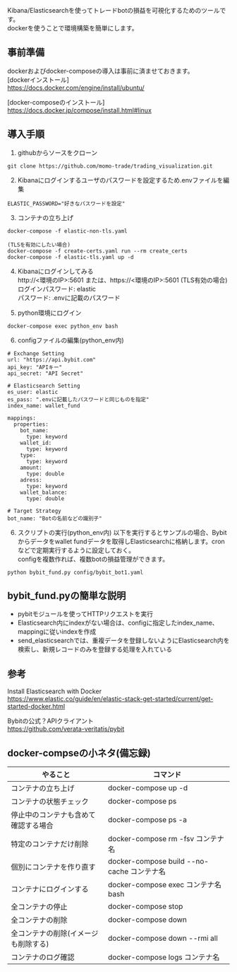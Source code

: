 Kibana/Elasticsearchを使ってトレードbotの損益を可視化するためのツールです。  
dockerを使うことで環境構築を簡単にします。

## 事前準備
dockerおよびdocker-composeの導入は事前に済ませておきます。  
[dockerインストール]   
https://docs.docker.com/engine/install/ubuntu/

[docker-composeのインストール]  
https://docs.docker.jp/compose/install.html#linux


## 導入手順
1. githubからソースをクローン
```
git clone https://github.com/momo-trade/trading_visualization.git
```
2. Kibanaにログインするユーザのパスワードを設定するため.envファイルを編集
```
ELASTIC_PASSWORD="好きなパスワードを設定"
```
3. コンテナの立ち上げ
```
docker-compose -f elastic-non-tls.yaml

(TLSを有効にしたい場合)
docker-compose -f create-certs.yaml run --rm create_certs
docker-compose -f elastic-tls.yaml up -d
```
4. Kibanaにログインしてみる  
http://<環境のIP>:5601 または、https://<環境のIP>:5601 (TLS有効の場合)   
ログインパスワード: elastic  
パスワード: .envに記載のパスワード

5. python環境にログイン
```
docker-compose exec python_env bash
```

6. configファイルの編集(python_env内)
```
# Exchange Setting
url: "https://api.bybit.com"
api_key: "APIキー"
api_secret: "API Secret"

# Elasticsearch Setting
es_user: elastic
es_pass: ".envに記載したパスワードと同じものを指定"
index_name: wallet_fund

mappings:
  properties:
    bot_name:
      type: keyword
    wallet_id:
      type: keyword
    type:
      type: keyword
    amount:
      type: double
    adress:
      type: keyword
    wallet_balance:
      type: double

# Target Strategy
bot_name: "Botの名前などの識別子"
```

6. スクリプトの実行(python_env内)
以下を実行するとサンプルの場合、Bybitからデータをwallet fundデータを取得しElasticsearchに格納します。cronなどで定期実行するように設定しておく。  
configを複数作れば、複数botの損益管理ができます。
```
python bybit_fund.py config/bybit_bot1.yaml
```

## bybit_fund.pyの簡単な説明
- pybitモジュールを使ってHTTPリクエストを実行
- Elasticsearch内にindexがない場合は、configに指定したindex_name、mappingに従いindexを作成
- send_elasticsearchでは、重複データを登録しないようにElasticsearch内を検索し、新規レコードのみを登録する処理を入れている


## 参考
Install Elasticsearch with Docker  
https://www.elastic.co/guide/en/elastic-stack-get-started/current/get-started-docker.html

Bybitの公式？APIクライアント  
https://github.com/verata-veritatis/pybit

## docker-compseの小ネタ(備忘録)

| やること | コマンド |
| ------ | ------ |
| コンテナの立ち上げ | docker-compose up -d |
| コンテナの状態チェック | docker-compose ps |
| 停止中のコンテナも含めて確認する場合 | docker-compose ps -a |
| 特定のコンテナだけ削除 | docker-compose rm -fsv コンテナ名 |
| 個別にコンテナを作り直す | docker-compose build --no-cache コンテナ名 |
| コンテナにログインする | docker-compose exec コンテナ名 bash |
| 全コンテナの停止 | docker-compose stop |
| 全コンテナの削除 | docker-compose down |
| 全コンテナの削除(イメージも削除する) | docker-compose down --rmi all |
| コンテナのログ確認 | docker-compose logs コンテナ名 |
